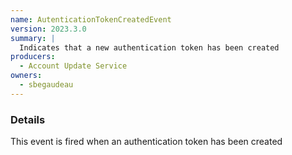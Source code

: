 ```yaml
---
name: AutenticationTokenCreatedEvent
version: 2023.3.0
summary: |
  Indicates that a new authentication token has been created
producers:
  - Account Update Service
owners:
  - sbegaudeau
---
```


### Details

This event is fired when an authentication token has been created

<NodeGraph title="Consumer / Producer Diagram" />
